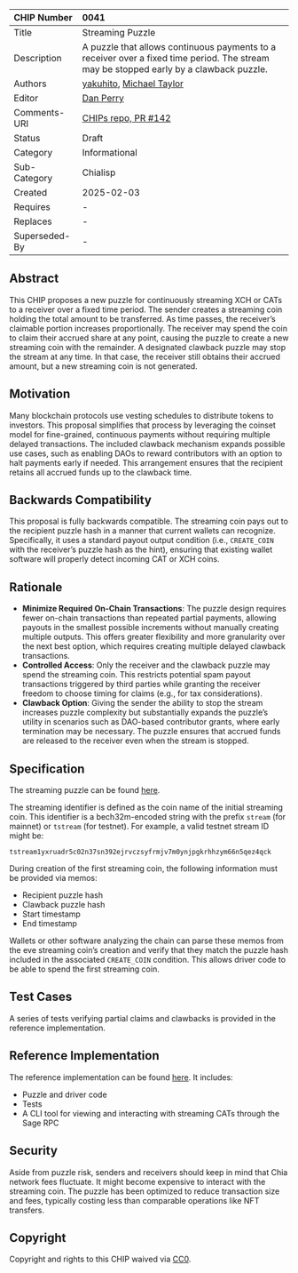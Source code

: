 CHIP Number   | 0041
:-------------|:----
Title         | Streaming Puzzle
Description   | A puzzle that allows continuous payments to a receiver over a fixed time period. The stream may be stopped early by a clawback puzzle.
Authors       | [yakuhito](https://github.com/yakuhito), [Michael Taylor](https://github.com/MichaelTaylor3D)
Editor        | [Dan Perry](https://github.com/danieljperry)
Comments-URI  | [CHIPs repo, PR #142](https://github.com/Chia-Network/chips/pull/142)
Status        | Draft
Category      | Informational
Sub-Category  | Chialisp
Created       | 2025-02-03
Requires      | -
Replaces      | -
Superseded-By | -

## Abstract
This CHIP proposes a new puzzle for continuously streaming XCH or CATs to a receiver over a fixed time period. The sender creates a streaming coin holding the total amount to be transferred. As time passes, the receiver’s claimable portion increases proportionally. The receiver may spend the coin to claim their accrued share at any point, causing the puzzle to create a new streaming coin with the remainder. A designated clawback puzzle may stop the stream at any time. In that case, the receiver still obtains their accrued amount, but a new streaming coin is not generated.

## Motivation
Many blockchain protocols use vesting schedules to distribute tokens to investors. This proposal simplifies that process by leveraging the coinset model for fine-grained, continuous payments without requiring multiple delayed transactions. The included clawback mechanism expands possible use cases, such as enabling DAOs to reward contributors with an option to halt payments early if needed. This arrangement ensures that the recipient retains all accrued funds up to the clawback time.

## Backwards Compatibility
This proposal is fully backwards compatible. The streaming coin pays out to the recipient puzzle hash in a manner that current wallets can recognize. Specifically, it uses a standard payout output condition (i.e., `CREATE_COIN` with the receiver’s puzzle hash as the hint), ensuring that existing wallet software will properly detect incoming CAT or XCH coins.

## Rationale
 - **Minimize Required On-Chain Transactions**: The puzzle design requires fewer on-chain transactions than repeated partial payments, allowing payouts in the smallest possible increments without manually creating multiple outputs. This offers greater flexibility and more granularity over the next best option, which requires creating multiple delayed clawback transactions.
 - **Controlled Access**: Only the receiver and the clawback puzzle may spend the streaming coin. This restricts potential spam payout transactions triggered by third parties while granting the receiver freedom to choose timing for claims (e.g., for tax considerations).
- **Clawback Option**: Giving the sender the ability to stop the stream increases puzzle complexity but substantially expands the puzzle’s utility in scenarios such as DAO-based contributor grants, where early termination may be necessary. The puzzle ensures that accrued funds are released to the receiver even when the stream is stopped.

## Specification
The streaming puzzle can be found [here](https://github.com/Yakuhito/streaming/blob/master/puzzles/stream.clsp).

The streaming identifier is defined as the coin name of the initial streaming coin. This identifier is a bech32m-encoded string with the prefix `stream` (for mainnet) or `tstream` (for testnet). For example, a valid testnet stream ID might be:

```
tstream1yxruadr5c02n37sn392ejrvczsyfrmjv7m0ynjpgkrhhzym66n5qez4qck
```

During creation of the first streaming coin, the following information must be provided via memos:
 - Recipient puzzle hash
 - Clawback puzzle hash
 - Start timestamp
 - End timestamp

Wallets or other software analyzing the chain can parse these memos from the eve streaming coin’s creation and verify that they match the puzzle hash included in the associated `CREATE_COIN` condition. This allows driver code to be able to spend the first streaming coin. 


## Test Cases
A series of tests verifying partial claims and clawbacks is provided in the reference implementation.

## Reference Implementation
The reference implementation can be found [here](https://github.com/Yakuhito/streaming/tree/master). It includes:
 - Puzzle and driver code
 - Tests
 - A CLI tool for viewing and interacting with streaming CATs through the Sage RPC

## Security
Aside from puzzle risk, senders and receivers should keep in mind that Chia network fees fluctuate. It might become expensive to interact with the streaming coin. The puzzle has been optimized to reduce transaction size and fees, typically costing less than comparable operations like NFT transfers.

## Copyright
Copyright and rights to this CHIP waived via [CC0](https://creativecommons.org/publicdomain/zero/1.0/).

